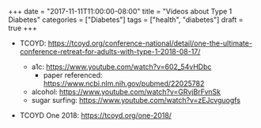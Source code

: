 +++
date = "2017-11-11T11:00:00-08:00"
title = "Videos about Type 1 Diabetes"
categories = ["Diabetes"]
tags = ["health", "diabetes"]
draft = true
+++
* TCOYD: https://tcoyd.org/conference-national/detail/one-the-ultimate-conference-retreat-for-adults-with-type-1-2018-08-17/
  * a1c: https://www.youtube.com/watch?v=602_54vHDbc
    * paper referenced: https://www.ncbi.nlm.nih.gov/pubmed/22025782
  * alcohol: https://www.youtube.com/watch?v=GRvjBrFvnSk
  * sugar surfing: https://www.youtube.com/watch?v=zEJcvguogfs

* TCOYD One 2018: https://tcoyd.org/one-2018/
